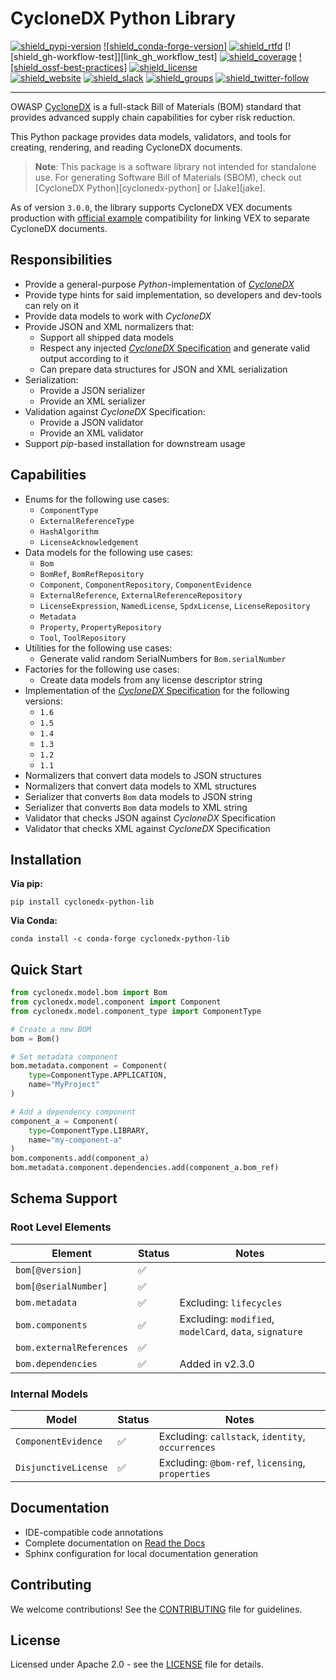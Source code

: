 # CycloneDX Python Library

[![shield_pypi-version]][link_pypi]
[![shield_conda-forge-version]][link_conda_forge]
[![shield_rtfd]][link_rtfd]
[![shield_gh-workflow-test]][link_gh_workflow_test]
[![shield_coverage]][link_codacy]
[![shield_ossf-best-practices]][link_ossf_best_practices]
[![shield_license]][license_file]  
[![shield_website]][link_website]
[![shield_slack]][link_slack]
[![shield_groups]][link_discussion]
[![shield_twitter-follow]][link_twitter]

----

OWASP [CycloneDX][link_website] is a full-stack Bill of Materials (BOM) standard that provides advanced supply chain capabilities for cyber risk reduction.

This Python package provides data models, validators, and tools for creating, rendering, and reading CycloneDX documents.

> **Note**: This package is a software library not intended for standalone use. For generating Software Bill of Materials (SBOM), check out [CycloneDX Python][cyclonedx-python] or [Jake][jake].

As of version `3.0.0`, the library supports CycloneDX VEX documents production with [official example](https://cyclonedx.org/capabilities/bomlink/#linking-external-vex-to-bom-inventory) compatibility for linking VEX to separate CycloneDX documents.

## Responsibilities

* Provide a general-purpose *Python*-implementation of [*CycloneDX*][link_website]
* Provide type hints for said implementation, so developers and dev-tools can rely on it
* Provide data models to work with *CycloneDX*
* Provide JSON and XML normalizers that:
   * Support all shipped data models
   * Respect any injected [*CycloneDX* Specification][CycloneDX-spec] and generate valid output according to it
   * Can prepare data structures for JSON and XML serialization
* Serialization:
   * Provide a JSON serializer
   * Provide an XML serializer
* Validation against *CycloneDX* Specification:
   * Provide a JSON validator
   * Provide an XML validator
* Support *pip*-based installation for downstream usage

## Capabilities

* Enums for the following use cases:
   * `ComponentType`
   * `ExternalReferenceType`
   * `HashAlgorithm`
   * `LicenseAcknowledgement`
* Data models for the following use cases:
   * `Bom`
   * `BomRef`, `BomRefRepository`
   * `Component`, `ComponentRepository`, `ComponentEvidence`
   * `ExternalReference`, `ExternalReferenceRepository`
   * `LicenseExpression`, `NamedLicense`, `SpdxLicense`, `LicenseRepository`
   * `Metadata`
   * `Property`, `PropertyRepository`
   * `Tool`, `ToolRepository`
* Utilities for the following use cases:
   * Generate valid random SerialNumbers for `Bom.serialNumber`
* Factories for the following use cases:
   * Create data models from any license descriptor string
* Implementation of the [*CycloneDX* Specification][CycloneDX-spec] for the following versions:
   * `1.6`
   * `1.5`
   * `1.4`
   * `1.3`
   * `1.2`
   * `1.1`
* Normalizers that convert data models to JSON structures
* Normalizers that convert data models to XML structures
* Serializer that converts `Bom` data models to JSON string
* Serializer that converts `Bom` data models to XML string
* Validator that checks JSON against *CycloneDX* Specification
* Validator that checks XML against *CycloneDX* Specification

## Installation

**Via pip:**
```shell
pip install cyclonedx-python-lib
```

**Via Conda:**
```shell
conda install -c conda-forge cyclonedx-python-lib
```

## Quick Start

```python
from cyclonedx.model.bom import Bom
from cyclonedx.model.component import Component
from cyclonedx.model.component_type import ComponentType

# Create a new BOM
bom = Bom()

# Set metadata component
bom.metadata.component = Component(
    type=ComponentType.APPLICATION,
    name="MyProject"
)

# Add a dependency component
component_a = Component(
    type=ComponentType.LIBRARY,
    name="my-component-a"
)
bom.components.add(component_a)
bom.metadata.component.dependencies.add(component_a.bom_ref)
```

## Schema Support

### Root Level Elements

| Element                    | Status     | Notes                                    |
|---------------------------|------------|------------------------------------------|
| `bom[@version]`           | ✅         |                                          |
| `bom[@serialNumber]`      | ✅         |                                          |
| `bom.metadata`            | ✅         | Excluding: `lifecycles`                  |
| `bom.components`          | ✅         | Excluding: `modified`, `modelCard`, `data`, `signature` |
| `bom.externalReferences`  | ✅         |                                          |
| `bom.dependencies`        | ✅         | Added in v2.3.0                         |

### Internal Models

| Model                     | Status     | Notes                                    |
|--------------------------|------------|------------------------------------------|
| `ComponentEvidence`      | ✅         | Excluding: `callstack`, `identity`, `occurrences` |
| `DisjunctiveLicense`     | ✅         | Excluding: `@bom-ref`, `licensing`, `properties` |

## Documentation

- IDE-compatible code annotations
- Complete documentation on [Read the Docs][link_rtfd]
- Sphinx configuration for local documentation generation

## Contributing

We welcome contributions! See the [CONTRIBUTING][contributing_file] file for guidelines.

## License

Licensed under Apache 2.0 - see the [LICENSE][license_file] file for details.

[CycloneDX]: https://cyclonedx.org/
[CycloneDX-spec]: https://github.com/CycloneDX/specification/tree/master#readme

[license_file]: https://github.com/CycloneDX/cyclonedx-python-lib/blob/master/LICENSE
[contributing_file]: https://github.com/CycloneDX/cyclonedx-python-lib/blob/master/CONTRIBUTING.md
[link_rtfd]: https://cyclonedx-python-library.readthedocs.io/

[shield_pypi-version]: https://img.shields.io/pypi/v/cyclonedx-python-lib?logo=pypi&logoColor=white "PyPI"
[shield_conda_forge-version]: https://img.shields.io/conda/vn/conda-forge/cyclonedx-python-lib?logo=anaconda&logoColor=white "conda-forge"
[shield_rtfd]: https://img.shields.io/readthedocs/cyclonedx-python-library?logo=readthedocs&logoColor=white "Read the Docs"
[shield_gh_workflow_test]: https://img.shields.io/github/actions/workflow/status/CycloneDX/cyclonedx-python-lib/python.yml?branch=main&logo=GitHub&logoColor=white "build"
[shield_coverage]: https://img.shields.io/codacy/coverage/1f9d451e9cdc49ce99c2a1247adab341?logo=Codacy&logoColor=white "test coverage"
[shield_ossf_best_practices]: https://img.shields.io/cii/percentage/7956?label=OpenSSF%20best%20practices "OpenSSF best practices"
[shield_license]: https://img.shields.io/github/license/CycloneDX/cyclonedx-python-lib?logo=open%20source%20initiative&logoColor=white "license"
[shield_website]: https://img.shields.io/badge/https://-cyclonedx.org-blue.svg "homepage"
[shield_slack]: https://img.shields.io/badge/slack-join-blue?logo=Slack&logoColor=white "slack join"
[shield_groups]: https://img.shields.io/badge/discussion-groups.io-blue.svg "groups discussion"
[shield_twitter-follow]: https://img.shields.io/badge/Twitter-follow-blue?logo=Twitter&logoColor=white "twitter follow"

[link_pypi]: https://pypi.org/project/cyclonedx-python-lib/
[link_conda_forge]: https://anaconda.org/conda-forge/cyclonedx-python-lib
[link_codacy]: https://app.codacy.com/gh/CycloneDX/cyclonedx-python-lib
[link_ossf_best_practices]: https://www.bestpractices.dev/projects/7956
[link_website]: https://cyclonedx.org/
[link_slack]: https://cyclonedx.org/slack/invite
[link_discussion]: https://groups.io/g/CycloneDX
[link_twitter]: https://twitter.com/CycloneDX_Spec
